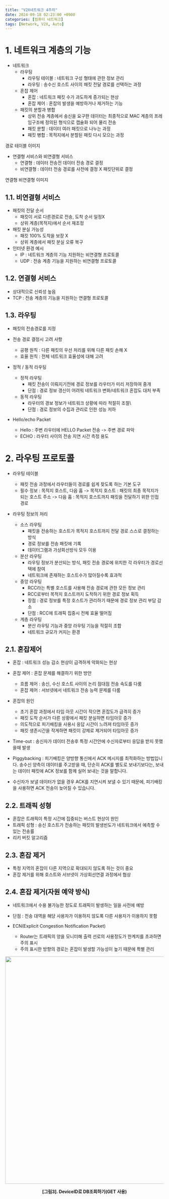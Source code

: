 ```yaml
---
title: "V2X네트워크 4주차"
date: 2024-09-18 02:23:00 +0900
categories: [컴퓨터 네트워크]
tags: [Network, V2X, Auto]
---
```


# 1. 네트워크 계층의 기능
- 네트워크
    - 라우팅
        - 라우팅 테이블 : 네트워크 구성 형태에 관한 정보 관리
        - 라우팅 : 송수신 호스트 사이의 패킷 전달 경로를 선택하는 과정
    - 혼잡 제어
        - 혼잡 : 네트워크 패킷 수가 과도하게 증가되는 현상
        - 혼잡 제어 : 혼잡의 발생을 예방하거나 제거하는 기능
    - 패킷의 분할과 병합
        - 상위 전송 계층에서 송신을 요구한 데이터는 최종적으로 MAC 계층의 프레임구조에 정의된 형식으로 캡슐화 되어 물리 전송
        - 패킷 분할 : 데이터 여러 패킷으로 나누는 과정
        - 패킷 병합 : 목적지에서 분할된 패킷 다시 모으는 과정

경로 테이블 이미지

- 연결형 서비스와 비연결형 서비스
    - 연결형 : 데이터 전송전 데이터 전송 경로 결정
    - 비연결형 : 데이터 전송 경로를 사전에 결정 X 패킷단위로 결정

연결형 비연결형 이미지

## 1.1. 비연결형 서비스
- 패킷의 전달 순서
    - 패킷이 서로 다른경로로 전송, 도착 순서 일정X
    - 상위 계층(목적지)에서 순서 재조정
- 패킷 분실 가능성
    - 패킷 100% 도착을 보장 X
    - 상위 계층에서 패킷 분실 오류 복구
- 인터넷 환경 예시
    - IP : 네트워크 계층의 기능 지원하는 비연결형 프로토콜
    - UDP : 전송 계층 기능을 지원하는 비연결형 프로토콜

## 1.2. 연결형 서비스
- 상대적으로 신뢰성 높음
- TCP : 전송 계층의 기능을 지원하는 연결형 프로토콜

## 1.3. 라우팅
- 패킷의 전송경로를 지정
- 전송 경로 결정시 고려 사항
    - 공평 원칙 : 다른 패킷의 우선 처리를 위해 다른 패킷 손해 X
    - 효율 원칙 : 전체 네트워크 효율성에 대해 고려

- 정적 / 동적 라우팅
    - 정적 라우팅
        - 패킷 전송이 이뤄지기전에 경로 정보를 라우터가 미리 저장하여 중개
        - 단점 : 경로 정보 갱신이 어려워 네트워크 변화/네트워크 혼잡도 대처 부족
    - 동적 라우팅
        - 라우터의 경보 정보가 네트워크 상황에 따라 적절히 조절\
        - 단점 : 경로 정보의 수집과 관리로 인한 성능 저하

- Hello/echo Packet
    - Hello : 주변 라우터에 HELLO Packet 전송 -> 주변 경로 파악
    - ECHO : 라우터 사이의 전송 지연 시간 측정 용도

# 2. 라우팅 프로토콜
- 라우팅 테이블
    - 패킷 전송 과정에서 라우터들이 경로를 쉽게 찾도록 하는 기본 도구
    - 필수 정보 : 목적지 호스트, 다음 홉
        -> 목적지 호스트 : 패킷의 최종 목적지가 되는 호스트 주소
        -> 다음 홉 : 목적지 호스트까지 패킷을 전달하기 위한 인접 경로

- 라우팅 정보의 처리
    - 소스 라우팅
        - 패킷을 전송하는 호스트가 목적지 호스트까지 전달 경로 스스로 결정하는 방식
        - 경로 정보를 전송 패킷에 기록
        - 데이터그램과 가상회선방식 모두 이용
    - 분산 라우팅
        - 라우팅 정보가 분산되는 방식, 패킷 전송 경로에 위치한 각 라우터가 경로선택에 참여
        - 네트워크에 존재하는 호스트수가 많아질수록 효과적
    - 중앙 라우팅
        - RCC라는 특별 호스트를 사용해 전송 경로에 관한 모든 정보 관리
        - RCC로부터 목적지 호스트까지 도착하기 위한 경로 정보 획득
        - 장점 : 경로 정보를 특정 호스트가 관리하기 때문에 경로 정보 관리 부담 감소
        - 단점 : RCC에 트래픽 집중시 전체 효율 떨어짐
    - 계층 라우팅
        - 분산 라우팅 기능과 중앙 라우팅 기능을 적절히 조합
        - 네트워크 규모가 커지는 환경

## 2.1. 혼잡제어
- 혼잡 : 네트워크 성능 감소 현상이 급격하게 악화되는 현상
- 혼잡 제어 : 혼잡 문제를 해결하기 위한 방안
    - 흐름 제어 : 송신, 수신 호스트 사이의 논리 점대점 전송 속도를 다룸
    - 혼잡 제어 : 서브넷에서 네트워크 전송 능력 문제를 다룸

- 혼잡의 원인
    - 초기 혼잡 과정에서 타임 아웃 시간이 작으면 혼잡도가 급격히 증가
    - 패킷 도착 순서가 다른 상황에서 패킷 분실하면 타임아웃 증가
    - 의도적으로 피기배킹을 사용시 응답 시간이 느려져 타임아웃 증가
    - 패킷 생존시간을 작게하면 패킷이 강제로 제거되어 타임아웃 증가

* Time-out : 송신자가 데이터 전송후 특정 시간안에 수신자로부터 응답을 받지 못했을때 발생
* Piggybacking : 피기배킹은 양방향 통신에서 ACK 메시지를 최적화하는 방법입니다. 송수신 양측이 데이터를 주고받을 때, 단순히 ACK를 별도로 보내기보다는, 보내는 데이터 패킷에 ACK 정보를 함께 실어 보내는 것을 말합니다.

* 수신자가 보낼 데이터가 없을 경우 ACK를 지연시켜 보낼 수 있기 때문에, 피기배킹을 사용하면 ACK 전송이 늦어질 수 있습니다.

## 2.2. 트래픽 성형
- 혼잡은 트래픽이 특정 시간에 집중되는 버스트 현상이 원인
- 트래픽 성형 : 송신 호스트가 전송하는 패킷의 발생빈도가 네트워크에서 예측할 수 있는 전송률
- 리키 버킷 알고리즘

## 2.3. 혼잡 제거
- 특정 지역의 혼잡이 다른 지역으로 확대되지 않도록 하는 것이 중요
- 혼잡 제거를 위해 호스트와 서브넷이 가상회선연결 과정에서 협상

## 2.4. 혼잡 제거(자원 예약 방식)
- 네트워크에서 수용 불가능한 정도로 트래픽이 발생하는 일을 사전에 예방
- 단점 : 전송 대역을 해당 사용자가 이용하지 않도록 다른 사용자가 이용하지 못함

- ECN(Explicit Congestion Notification Packet)
    - Router는 트래픽의 양을 모니터해 출력 선로의 사용정도가 한계치를 초과하면 주의 표시
    - 주의 표시한 방향의 경로는 혼잡이 발생할 가능성이 높기 때문에 특별 관리
<center>
<img src="https://github.com/user-attachments/assets/10f817fd-21f2-4b4a-97da-4fc7ff7891ab" width="720" height=""/>
<p><b>[그림3]. DeviceID로 DB조회하기(GET 사용) </b></p>
</center>

